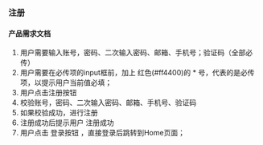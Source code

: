 ### 注册

#### 产品需求文档

1. 用户需要输入账号，密码、二次输入密码、邮箱、手机号；验证码（全部必传）
2. 用户需要在必传项的input框前，加上 红色(#ff4400)的 * 号，代表的是必传项，以提示用户当前值必填；
3. 用户点击注册按钮
4. 校验账号，密码、二次输入密码、邮箱、手机号、验证码
5. 如果校验成功，进行注册
6. 注册成功后提示用户 注册成功 
7. 用户点击 登录按钮 ，直接登录后跳转到Home页面；
